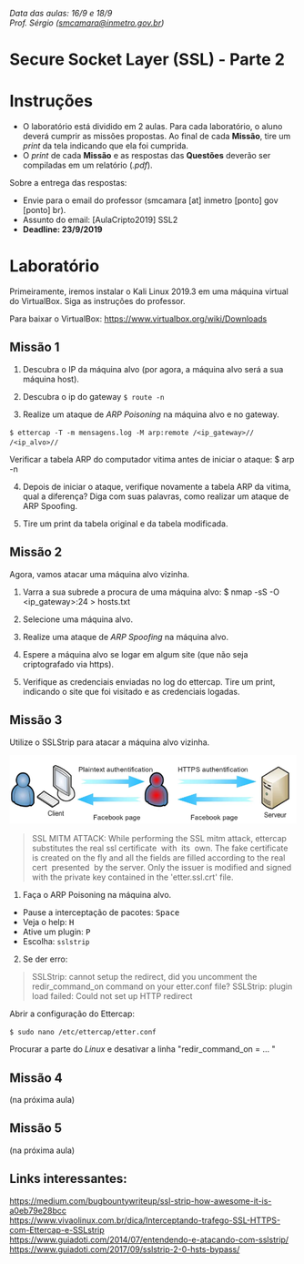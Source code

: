 *Data das aulas: 16/9 e 18/9* <br>
*Prof. Sérgio (smcamara@inmetro.gov.br)*


# Secure Socket Layer (SSL) - Parte 2


# Instruções

- O laboratório está dividido em 2 aulas. Para cada laboratório, o aluno deverá cumprir as missões propostas. Ao final de cada **Missão**, tire um *print* da tela indicando que ela foi cumprida.
- O *print* de cada **Missão** e as respostas das **Questões** deverão ser compiladas em um relatório (*.pdf*).

Sobre a entrega das respostas:
- Envie para o email do professor (smcamara [at] inmetro [ponto] gov [ponto] br).
- Assunto do email: [AulaCripto2019] SSL2
- **Deadline: 23/9/2019**

# Laboratório

Primeiramente, iremos instalar o Kali Linux 2019.3 em uma máquina virtual do VirtualBox. Siga as instruções do professor.

Para baixar o VirtualBox: https://www.virtualbox.org/wiki/Downloads






## Missão 1

<!--
ettercap -Tp
Use  the  console  interface  and  do  not  put the interface in
              promisc mode. You will see only your traffic.
-->

1. Descubra o IP da máquina alvo (por agora, a máquina alvo será a sua máquina host).

2. Descubra o ip do gateway
`$ route -n`

3. Realize um ataque de _ARP Poisoning_ na máquina alvo e no gateway.

<!--
ettercap -T -M arp:remote /192.168.1.1// /192.168.1.2-10//

              Perform the ARP poisoning against the gateway and  the  host  in
              the  lan  between  2 and 10. The 'remote' option is needed to be
              able to sniff the remote traffic  the  hosts  make  through  the
              gateway.
-->

`$ ettercap -T -m mensagens.log -M arp:remote /<ip_gateway>// /<ip_alvo>//`


Verificar a tabela ARP do computador vitima antes de iniciar o ataque:
$ arp -n

4. Depois de iniciar o ataque, verifique novamente a tabela ARP da vitima, qual a diferença? Diga com suas palavras, como realizar um ataque de ARP Spoofing.

5. Tire um print da tabela original e da tabela modificada.






## Missão 2

Agora, vamos atacar uma máquina alvo vizinha.

1. Varra a sua subrede a procura de uma máquina alvo:
$ nmap -sS -O <ip_gateway>:24 > hosts.txt

2. Selecione uma máquina alvo. 

3. Realize uma ataque de _ARP Spoofing_ na máquina alvo.

4. Espere a máquina alvo se logar em algum site (que não seja criptografado via https).

5. Verifique as credenciais enviadas no log do ettercap. Tire um print, indicando o site que foi visitado e as credenciais logadas.

## Missão 3

Utilize o SSLStrip para atacar a máquina alvo vizinha.


![](assets/markdown-img-paste-20190916091920486.png)

> SSL MITM ATTACK: While performing the SSL mitm attack, ettercap substitutes the real ssl certificate  with  its  own. The fake certificate is created on the fly and all the fields are filled according to the real cert  presented  by the server. Only the issuer is modified and signed with the private key contained in the 'etter.ssl.crt' file.


1. Faça o ARP Poisoning na máquina alvo.

- Pause a interceptação de pacotes: <kbd>Space</kbd>
- Veja o help: <kbd>H</kbd>
- Ative um plugin: <kbd>P</kbd>
- Escolha: `sslstrip`

2. Se der erro:
> SSLStrip: cannot setup the redirect, did you uncomment the redir_command_on command on your etter.conf file?
SSLStrip: plugin load failed: Could not set up HTTP redirect

Abrir a configuração do Ettercap:

`$ sudo nano /etc/ettercap/etter.conf`

Procurar a parte do _Linux_ e desativar a linha "redir_command_on = ... "



## Missão 4

(na próxima aula)

## Missão 5

(na próxima aula)




## Links interessantes:
https://medium.com/bugbountywriteup/ssl-strip-how-awesome-it-is-a0eb79e28bcc <br>
https://www.vivaolinux.com.br/dica/Interceptando-trafego-SSL-HTTPS-com-Ettercap-e-SSLstrip <br>
https://www.guiadoti.com/2014/07/entendendo-e-atacando-com-sslstrip/ <br>
https://www.guiadoti.com/2017/09/sslstrip-2-0-hsts-bypass/ <br>
